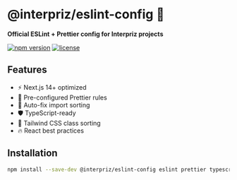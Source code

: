 # @interpriz/eslint-config 🧩

**Official ESLint + Prettier config for Interpriz projects**

[![npm version](https://img.shields.io/npm/v/@interpriz/eslint-config.svg)](https://www.npmjs.com/package/@interpriz/eslint-config)
[![license](https://img.shields.io/npm/l/@interpriz/eslint-config.svg)](LICENSE)

## Features

- ⚡ Next.js 14+ optimized
- 🎨 Pre-configured Prettier rules
- 🧼 Auto-fix import sorting
- 🛡 TypeScript-ready
- 🌈 Tailwind CSS class sorting
- 🔥 React best practices

## Installation

```bash
npm install --save-dev @interpriz/eslint-config eslint prettier typescript @typescript-eslint/parser